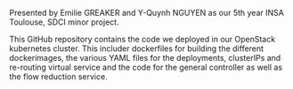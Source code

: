 Presented by Emilie GREAKER and Y-Quynh NGUYEN as our 5th year INSA Toulouse, SDCI minor project.

This GitHub repository contains the code we deployed in our OpenStack kubernetes cluster. 
This includer dockerfiles for building the different dockerimages, the various YAML files for the deployments, 
clusterIPs and re-routing virtual service and the code for the general controller as well as the flow reduction service.
